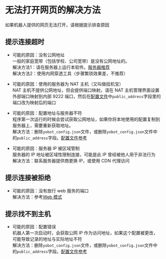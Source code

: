 # 无法打开网页的解决方法

如果机器人提供的网页无法打开，请根据提示排查原因

## 提示连接超时

- 可能的原因：没有公网地址  
  一般的家庭宽带（包括学校、公司宽带）是没有公网地址的。  
  解决方法1：请在服务器上运行本软件。[服务器推荐](../install/server.md)  
  解决方法2：使用内网穿透工具（步骤繁琐效果差，不推荐）

- 可能的原因：使用的服务器为 NAT 主机（又叫做挂机宝）  
  NAT 主机不提供公网地址，但会提供端口映射。请在 NAT 主机管理界面设置外部端口映射到内部 9222 端口，然后在[配置文件](./configuration.md)中`public_address`字段里的端口改为映射后的端口

- 可能的原因：配置地址与服务器不符  
  程序第一次运行的时候会尝试获取公网地址，如果你将本地使用的配置复制到服务器上，需要重新获取地址。  
  解决方法：删除`yobot_config.json`文件，或删除`yobot_config.json`文件中的`public_address`字段。[配置文件参考](./configuration.md)

- 可能的原因：服务器 IP 被区域管制  
  服务器的 IP 地址被区域性限制连接，可能是此 IP 曾经被他人用于非法行为  
  解决方法：联系服务器提供商更换 IP，或使用 CDN 代理访问

## 提示连接被拒绝

- 可能的原因：没有放行 web 服务的端口  
  解决方法：参考[Web 模式](./web-mode.md)

## 提示找不到主机

- 可能的原因：配置错误  
  机器人第一次启动时，会获取公网 IP 作为访问地址，如果这个配置被更改，可能导致记录的地址与实际地址不符  
  解决方法：删除`yobot_config.json`文件，或删除`yobot_config.json`文件中的`public_address`字段。[配置文件参考](./configuration.md)
